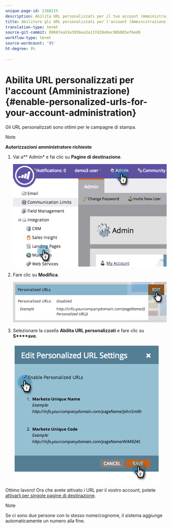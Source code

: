 ```yaml
---
unique-page-id: 2360215
description: Abilita URL personalizzati per il tuo account (Amministrazione) - Documenti Marketo - Documentazione prodotto
title: Abilitare gli URL personalizzati per l'account (Amministrazione)
translation-type: tm+mt
source-git-commit: 00887ea53e395bea3a11fd28e0ac98b085ef6ed8
workflow-type: tm+mt
source-wordcount: '95'
ht-degree: 0%

---
```



# Abilita URL personalizzati per l&#39;account (Amministrazione) {#enable-personalized-urls-for-your-account-administration}

Gli URL personalizzati sono ottimi per le campagne di stampa.

>[!NOTE]
>
>**Autorizzazioni amministratore richieste**

1. Vai a** Admin* e fai clic su **Pagine di destinazione**.

   ![](assets/image2014-9-24-11-3a38-3a51.png)

1. Fare clic su **Modifica**.

   ![](assets/image2014-9-24-11-3a39-3a6.png)

1. Selezionare la casella **Abilita URL personalizzati** e fare clic su **S****ave**.

   ![](assets/image2014-9-24-11-3a39-3a41.png)

Ottimo lavoro! Ora che avete attivato i URL per il vostro account, potete [attivarli per singole pagine di destinazione](../../../product-docs/demand-generation/landing-pages/personalizing-landing-pages/enable-personalized-urls-for-a-landing-page.md).

>[!NOTE]
>
>Se ci sono due persone con lo stesso nome/cognome, il sistema aggiunge automaticamente un numero alla fine.

